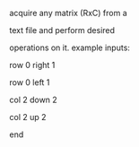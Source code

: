 acquire any matrix (RxC) from a 

text file and perform desired 

operations on it. example inputs:

row 0 right 1

row 0 left 1

col 2 down 2

col 2 up 2

end
